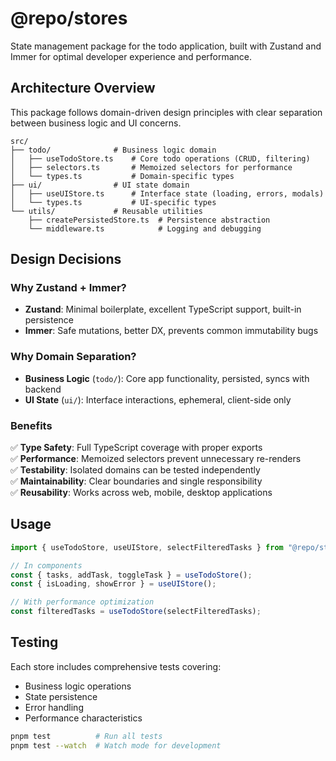 # @repo/stores

State management package for the todo application, built with Zustand and Immer for optimal developer experience and performance.

## Architecture Overview

This package follows domain-driven design principles with clear separation between business logic and UI concerns.

```
src/
├── todo/              # Business logic domain
│   ├── useTodoStore.ts    # Core todo operations (CRUD, filtering)
│   ├── selectors.ts       # Memoized selectors for performance
│   └── types.ts           # Domain-specific types
├── ui/                # UI state domain
│   ├── useUIStore.ts      # Interface state (loading, errors, modals)
│   └── types.ts           # UI-specific types
└── utils/             # Reusable utilities
    ├── createPersistedStore.ts  # Persistence abstraction
    └── middleware.ts            # Logging and debugging
```

## Design Decisions

### Why Zustand + Immer?

- **Zustand**: Minimal boilerplate, excellent TypeScript support, built-in persistence
- **Immer**: Safe mutations, better DX, prevents common immutability bugs

### Why Domain Separation?

- **Business Logic** (`todo/`): Core app functionality, persisted, syncs with backend
- **UI State** (`ui/`): Interface interactions, ephemeral, client-side only

### Benefits

✅ **Type Safety**: Full TypeScript coverage with proper exports  
✅ **Performance**: Memoized selectors prevent unnecessary re-renders  
✅ **Testability**: Isolated domains can be tested independently  
✅ **Maintainability**: Clear boundaries and single responsibility  
✅ **Reusability**: Works across web, mobile, desktop applications

## Usage

```typescript
import { useTodoStore, useUIStore, selectFilteredTasks } from "@repo/stores";

// In components
const { tasks, addTask, toggleTask } = useTodoStore();
const { isLoading, showError } = useUIStore();

// With performance optimization
const filteredTasks = useTodoStore(selectFilteredTasks);
```

## Testing

Each store includes comprehensive tests covering:

- Business logic operations
- State persistence
- Error handling
- Performance characteristics

```bash
pnpm test          # Run all tests
pnpm test --watch  # Watch mode for development
```
